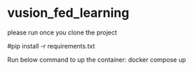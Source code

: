 # vusion_fed_learning

please run once you clone the project

#pip install -r requirements.txt

Run below command to up the container:
docker compose up
